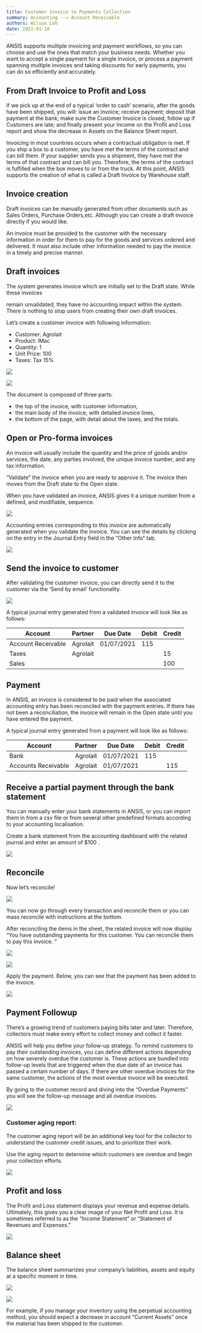 ```yaml
---
title: Customer Invoice to Payments Collection
summary: Accounting --> Account Receivable 
authors: Wilson Loh
date: 2022-01-18
---
```

ANSIS supports multiple invoicing and payment workflows, so you can choose and use the ones that match your business needs. Whether you want to accept a single payment for a single invoice, or process a payment spanning multiple invoices and taking discounts for early payments, you can do so efficiently and accurately.

## From Draft Invoice to Profit and Loss
If we pick up at the end of a typical ‘order to cash’ scenario, after the goods have been shipped, you will: issue an invoice; receive payment; deposit that payment at the bank; make sure the Customer Invoice is closed; follow up if Customers are late; and finally present your Income on the Profit and Loss report and show the decrease in Assets on the Balance Sheet report.

Invoicing in most countries occurs when a contractual obligation is met. If you ship a box to a customer, you have met the terms of the contract and can bill them. If your supplier sends you a shipment, they have met the terms of that contract and can bill you. Therefore, the terms of the contract is fulfilled when the box moves to or from the truck. At this point, ANSIS supports the creation of what is called a Draft Invoice by Warehouse staff.

## Invoice creation
Draft invoices can be manually generated from other documents such as Sales Orders, Purchase Orders,etc. Although you can create a draft invoice directly if you would like.

An invoice must be provided to the customer with the necessary information in order for them to pay for the goods and services ordered and delivered. It must also include other information needed to pay the invoice in a timely and precise manner.

## Draft invoices
The system generates invoice which are initially set to the Draft state. While these invoices

remain unvalidated, they have no accounting impact within the system. There is nothing to stop users from creating their own draft invoices.

Let’s create a customer invoice with following information:

- Customer: Agrolait
- Product: iMac
- Quantity: 1
- Unit Price: 100
- Taxes: Tax 15%

![](2022-01-18-17-16-34.png)

![](2022-01-18-17-16-44.png)

The document is composed of three parts:

- the top of the invoice, with customer information,
- the main body of the invoice, with detailed invoice lines,
- the bottom of the page, with detail about the taxes, and the totals.

## Open or Pro-forma invoices
An invoice will usually include the quantity and the price of goods and/or services, the date, any parties involved, the unique invoice number, and any tax information.

“Validate” the invoice when you are ready to approve it. The invoice then moves from the Draft state to the Open state.

When you have validated an invoice, ANSIS gives it a unique number from a defined, and modifiable, sequence.

![](2022-01-18-17-17-39.png)

Accounting entries corresponding to this invoice are automatically generated when you validate the invoice. You can see the details by clicking on the entry in the Journal Entry field in the “Other Info” tab.

![](2022-01-18-17-17-56.png)

## Send the invoice to customer
After validating the customer invoice, you can directly send it to the customer via the ‘Send by email’ functionality.

![](2022-01-18-17-18-19.png)

A typical journal entry generated from a validated invoice will look like as follows:

| Account            | Partner  | Due Date   | Debit | Credit |
| ------------------ | -------- | ---------- | ----- | ------ |
| Account Receivable | Agrolait | 01/07/2021 | 115   |        |
| Taxes              | Agrolait |            |       | 15     |
| Sales              |          |            |       | 100    |

## Payment
In ANSIS, an invoice is considered to be paid when the associated accounting entry has been reconciled with the payment entries. If there has not been a reconciliation, the invoice will remain in the Open state until you have entered the payment.

A typical journal entry generated from a payment will look like as follows:

| Account             | Partner  | Due Date   | Debit | Credit |
| ------------------- | -------- | ---------- | ----- | ------ |
| Bank                | Agrolait | 01/07/2021 | 115   |        |
| Accounts Receivable | Agrolait | 01/07/2021 |       | 115    |

## Receive a partial payment through the bank statement
You can manually enter your bank statements in ANSIS, or you can import them in from a csv file or from several other predefined formats according to your accounting localisation.

Create a bank statement from the accounting dashboard with the related journal and enter an amount of $100 .

![](2022-01-18-17-22-04.png)

## Reconcile
Now let’s reconcile!

![](2022-01-18-17-22-37.png)

You can now go through every transaction and reconcile them or you can mass reconcile with instructions at the bottom.

After reconciling the items in the sheet, the related invoice will now display “You have outstanding payments for this customer. You can reconcile them to pay this invoice. “

![](2022-01-18-17-23-02.png)

![](2022-01-18-17-23-11.png)

Apply the payment. Below, you can see that the payment has been added to the invoice.

![](2022-01-18-17-23-26.png)

## Payment Followup
There’s a growing trend of customers paying bills later and later. Therefore, collectors must make every effort to collect money and collect it faster.

ANSIS will help you define your follow-up strategy. To remind customers to pay their outstanding invoices, you can define different actions depending on how severely overdue the customer is. These actions are bundled into follow-up levels that are triggered when the due date of an invoice has passed a certain number of days. If there are other overdue invoices for the same customer, the actions of the most overdue invoice will be executed.

By going to the customer record and diving into the “Overdue Payments” you will see the follow-up message and all overdue invoices.

![](2022-01-18-17-23-57.png)

### Customer aging report:
The customer aging report will be an additional key tool for the collector to understand the customer credit issues, and to prioritize their work.

Use the aging report to determine which customers are overdue and begin your collection efforts.

![](2022-01-18-17-24-21.png)

## Profit and loss

The Profit and Loss statement displays your revenue and expense details. Ultimately, this gives you a clear image of your Net Profit and Loss. It is sometimes referred to as the “Income Statement” or “Statement of Revenues and Expenses.”

![](2022-01-18-17-24-42.png)

## Balance sheet
The balance sheet summarizes your company’s liabilities, assets and equity at a specific moment in time.

![](2022-01-18-17-25-07.png)

![](2022-01-18-17-25-15.png)

For example, if you manage your inventory using the perpetual accounting method, you should expect a decrease in account “Current Assets” once the material has been shipped to the customer.